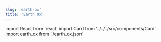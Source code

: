 ```yaml
---
slug: 'earth-ox'
title: 'Earth Ox'
---
```


import React from 'react'
import Card from '../../../src/components/Card'
import earth_ox from './earth_ox.json'

<Card data={earth_ox} />
